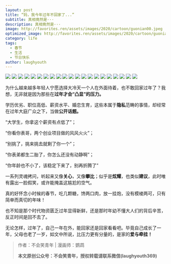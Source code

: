 ```yaml
---
layout: post
title: “妈，我今年过年不回家了...”
subtitle: 真相竟然是···
description: 真相竟然是···
image: http://favorites.ren/assets/images/2020/cartoon/guonian00.jpeg
optimized_image: http://favorites.ren/assets/images/2020/cartoon/guonian00.jpeg
category: life
tags:
  - 春节
  - 生活
  - 节日快乐
author: laughyouth
---
```


![](http://favorites.ren/assets/images/2020/cartoon/guonian01.jpg)
![](http://favorites.ren/assets/images/2020/cartoon/guonian02.jpg)
![](http://favorites.ren/assets/images/2020/cartoon/guonian03.jpg)
![](http://favorites.ren/assets/images/2020/cartoon/guonian04.jpg)
![](http://favorites.ren/assets/images/2020/cartoon/guonian05.jpg)
![](http://favorites.ren/assets/images/2020/cartoon/guonian06.jpg)
![](http://favorites.ren/assets/images/2020/cartoon/guonian07.jpg)
![](http://favorites.ren/assets/images/2020/cartoon/guonian08.jpg)
![](http://favorites.ren/assets/images/2020/cartoon/guonian09.jpg)
![](http://favorites.ren/assets/images/2020/cartoon/guonian10.jpg)
![](http://favorites.ren/assets/images/2020/cartoon/guonian11.jpg)
![](http://favorites.ren/assets/images/2020/cartoon/guonian12.jpg)
![](http://favorites.ren/assets/images/2020/cartoon/guonian13.jpg)
![](http://favorites.ren/assets/images/2020/cartoon/guonian14.jpg)
![](http://favorites.ren/assets/images/2020/cartoon/guonian15.jpg)
![](http://favorites.ren/assets/images/2020/cartoon/guonian16.jpg)
![](http://favorites.ren/assets/images/2020/cartoon/guonian17.jpg)
![](http://favorites.ren/assets/images/2020/cartoon/guonian18.jpg)
![](http://favorites.ren/assets/images/2020/cartoon/guonian19.jpg)
![](http://favorites.ren/assets/images/2020/cartoon/guonian20.jpg)
![](http://favorites.ren/assets/images/2020/cartoon/guonian21.jpg)


为什么越来越多年轻人宁愿选择大冷天一个人在外面待着，也不敢回家过年了？我想，无非就是因为那些在**过年才会“凸显”的压力。**

学历优劣、职位高低、薪资水平、婚恋生育，这些本属于**隐私**范畴的事情，却经常在过年大庭广众之下，当做**公开话题。**

“大学生，你拿这个薪资有点低了”；

“你看你表哥，两个创业项目做的风风火火”；

“别挑了，挑来挑去就剩了你一个”；

“你表弟都生二胎了，你怎么还没有动静啊”；

“你年龄也不小了，该稳定下来了，别再折腾了”

一系列灵魂拷问，听起来又像**关心**，又像**攀比**；似乎是**炫耀**，也类似**建议**，此时唯有露出一脸假笑，或许能掩盖这尴尬的空气。

真的好怀念小时候的春节，吃几颗糖，馋两口肉，放一挂炮，没有模棱两可，只有简单而真切的年味！

也不知是那个时代物资匮乏过年显得新鲜，还是那时年幼不懂大人们的背后辛苦，反正时间是回不去了。

无论怎样，过年了，自己一年在外，能回家还是回家看看吧。毕竟自己成长了一年，父母也老了一岁，如文中所说，比压力更有分量的，是家的**爱与牵挂！**

>作者：不会笑青年 | 漫画师：鹦鹉
>
>**本文原创公众号：不会笑青年，授权转载请联系微信(laughyouth369)**